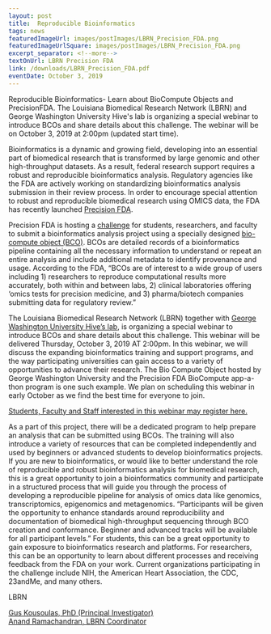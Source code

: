 ```yaml
---
layout: post
title:  Reproducible Bioinformatics
tags: news
featuredImageUrl: images/postImages/LBRN_Precision_FDA.png
featuredImageUrlSquare: images/postImages/LBRN_Precision_FDA.png
excerpt_separator: <!--more-->
textOnUrl: LBRN Precision FDA
link: /downloads/LBRN_Precision_FDA.pdf
eventDate: October 3, 2019
---
```

Reproducible Bioinformatics- Learn about BioCompute Objects and PrecisionFDA. The Louisiana Biomedical Research Network (LBRN) and George Washington University Hive's lab is organizing a special webinar to introduce BCOs and share details about this challenge. The webinar will be on October 3, 2019 at 2:00pm (updated start time). <!--more-->

Bioinformatics is a dynamic and growing field, developing into an essential part of biomedical research that is transformed by large genomic and other high-throughput datasets. As a result, federal research support requires a robust and reproducible bioinformatics analysis. Regulatory agencies like the FDA are actively working on standardizing bioinformatics analysis submission in their review process. In order to encourage special attention to robust and reproducible biomedical research using OMICS data, the FDA has recently launched [Precision FDA](https://precision.fda.gov).

Precision FDA is hosting a [challenge](https://precision.fda.gov/challenges/7) for students, researchers, and faculty to submit a bioinformatics analysis project using a specially designed [bio-compute object (BCO)](https://www.biocomputeobject.org/about.html). BCOs are detailed records of a bioinformatics pipeline containing all the necessary information to understand or repeat an entire analysis and include additional metadata to identify provenance and usage. According to the FDA, “BCOs are of interest to a wide group of users including 1) researchers to reproduce computational results more accurately, both within and between labs, 2) clinical laboratories offering ‘omics tests for precision medicine, and 3) pharma/biotech companies submitting data for regulatory review.”

The Louisiana Biomedical Research Network (LBRN) together with [George Washington University Hive’s lab](https://hive.biochemistry.gwu.edu/home), is organizing a special webinar to introduce BCOs and share details about this challenge. This webinar will be delivered Thursday, October 3, 2019 AT 2:00pm. In this webinar, we will discuss the expanding bioinformatics training and support programs, and the way participating universities can gain access to a variety of opportunities to advance their research. The Bio Compute Object hosted by George Washington University and the Precision FDA BioCompute app-a-thon program is one such example. We plan on scheduling this webinar in early October as we find the best time for everyone to join.

[Students, Faculty and Staff interested in this webinar may register here.](https://share.hsforms.com/13TZjO-TCTE23z9aaDKQyJw3851z/)

As a part of this project, there will be a dedicated program to help prepare an analysis that can be submitted using BCOs. The training will also introduce a variety of resources that can be completed independently and used by beginners or advanced students to develop bioinformatics projects. If you are new to bioinformatics, or would like to better understand the role of reproducible and robust bioinformatics analysis for biomedical research, this is a great opportunity to join a bioinformatics community and participate in a structured process that will guide you through the process of developing a reproducible pipeline for analysis of omics data like genomics, transcriptomics, epigenomics and metagenomics. “Participants will be given the opportunity to enhance standards around reproducibility and documentation of biomedical high-throughput sequencing through BCO creation and conformance. Beginner and advanced tracks will be available for all participant levels.” For students, this can be a great opportunity to gain exposure to bioinformatics research and platforms. For researchers, this can be an opportunity to learn about different processes and receiving feedback from the FDA on your work. Current organizations participating in the challenge include NIH, the American Heart Association, the CDC, 23andMe, and many others.

LBRN

[Gus Kousoulas, PhD (Principal Investigator)](mailto:vtgusk@lsu.edu?subject=Reproducible%20Bioinformatics)  
[Anand Ramachandran, LBRN Coordinator](mailto:aramac5@lsu.edu?subject=Reproducible%20Bioinformatics)
